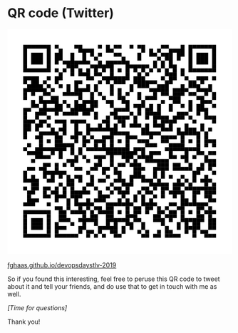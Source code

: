 <!-- .slide: data-timing="120" -->
# QR code (Twitter) <!-- .element: class="hidden" -->
![QR code for Twitter](images/qr-twitter.svg)

[fghaas.github.io/devopsdaystlv-2019](https://fghaas.github.io/devopsdaystlv-2019)

<!-- Note -->
So if you found this interesting, feel free to peruse this QR code to
tweet about it and tell your friends, and do use that to get in touch
with me as well.

_[Time for questions]_

Thank you!

